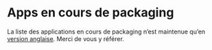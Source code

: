 # Apps en cours de packaging

La liste des applications en cours de packaging n’est maintenue qu’en <a href="/apps_packaging_en">version anglaise</a>. Merci de vous y référer.
